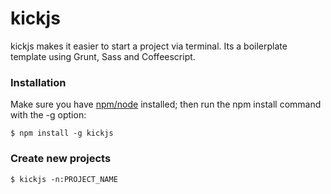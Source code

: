 kickjs
====
kickjs makes it easier to start a project via terminal. Its a boilerplate template using Grunt, Sass and Coffeescript.

### Installation

Make sure you have [npm/node](http://nodejs.org/) installed;
then run the npm install command with the -g option:
```shell
$ npm install -g kickjs
```

### Create new projects
```shell
$ kickjs -n:PROJECT_NAME
```